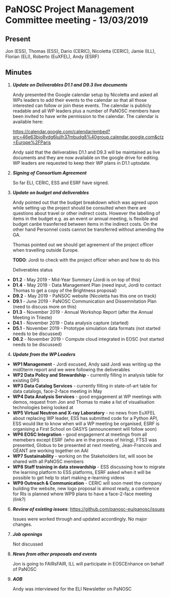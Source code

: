 ﻿PaNOSC Project Management Committee meeting - 13/03/2019
========================================================


Present
------

Jon (ESS), Thomas (ESS), Dario (CERIC), Nicoletta (CERIC), Jamie (ILL), Florian (ELI), Roberto (EuXFEL), Andy (ESRF)


Minutes
------
1. _**Update on Deliverables D1.1 and D9.3 live documents**_

    Andy presented the Google calendar setup by Nicoletta and asked all WPs leaders to add their events to the calendar so that all those interested can follow or join these events. The calendar is publicly readable and all WP leaders plus a number of PaNOSC members have been invited to have write permission to the calendar. The calendar is available here:

    https://calendar.google.com/calendar/embed?src=46e63bjo8vdg6lujlh37mbudg8%40group.calendar.google.com&ctz=Europe%2FParis

    Andy said that the deliverables D1.1 and D9.3 will be maintained as live documents and they are now available on the google drive for editing. WP leaders are requested to keep their WP plans in D1.1 uptodate.

2. _**Signing of Consortium Agreement**_

    So far ELI, CERIC, ESS and ESRF have signed.

3. _**Update on budget and deliverables**_

    Andy pointed out that the budget breakdown which was agreed upon while setting up the project should be consulted when there are questions about travel or other indirect costs. However the labelling of items in the budget e.g. as an event or annual meeting, is flexible and budget canbe trasnferred between items in the indirect costs. On the other hand Personnel costs cannot be transferred without amending the GA. 

    Thomas pointed out we should get agreement of the project officer when travelling outside Europe. 

    **TODO**: Jordi to check with the project officer when and how to do this

    Deliverables status

* **D1.2** - May 2019 - Mid-Year Summary (Jordi is on top of this)
* **D1.4** - May 2019 - Data Management Plan (need input, Jordi to contact Thomas to get a copy of the Brightness proposal)
* **D9.2** - May 2019 - PaNSOC website (Nicoletta has this one on track)
* **D9.1** - June 2019 - PaNOSC Communication and Dissemnitation Plan (need to discuss more on this)
* **D1.3** - November 2019 - Annual Workshop Report (after the Annual Meeting in Trieste)
* **D4.1** - November 2019 - Data analysis capture (started)
* **D5.1** - November 2019 - Prototype simulation data formats (not started needs to be discussed)
* **D6.2** - November 2019 - Compute cloud integrated in EOSC (not started needs to be discussed)

4. _**Update from the WP Leaders**_

*    **WP1 Management** - Jordi excused, Andy said Jordi was writing up the mid0term report and we were following the deliverables
*    **WP2 Data Policy and Stewardship** - currently filling in analysis table for existing DPS
*    **WP3 Data Catalog Services** - currently filling in state-of-art table for data catalogs, face-2-face meeting in May
*    **WP4 Data Analysis Services** - good engagement at WP meetings with demos, request from Jon and Thomas to make a list of visualisation technologies being looked at
*    **WP5 Virtual Neutron and X-ray Laboratory** - no news from EuXFEL about replacing WP leader, ESS has submitted code for a Python API, ESS would like to know when will a WP meeting be organised, ESRF is organising a First School on OASYS (announcement will follow soon)
*    **WP6 EOSC Integration** - good engagement at meetings from all memebers except ESRF (who are in the process of hiring), FTS3 was presented, Globus to be presented at next meeting, Jean-Francois and GÉANT are working together on AAI
*    **WP7 Sustainability** - working on the Stakeholders list, will soon be shared with all PaNOSC members
*    **WP8 Staff training in data stewardship** - ESS discussing how to migrate the learning platform to ESS platforms, ESRF asked when it will be possible to get help to start making e-learning videos
*    **WP9 Outreach & Communication** - CERIC will soon meet the company building the website, new logo proposal is almost ready, a conference for RIs is planned where WP9 plans to have a face-2-face meeting (link?)


6. _**Review of existing issues**_: https://github.com/panosc-eu/panosc/issues

    Issues were worked through and updated accordingly. No major changes.  

5. _**Job openings**_

    Not discussed

6. _**News from other proposals and events**_

    Jon is going to FAIRsFAIR, ILL will participate in EOSCEnhance on behalf of PaNOSC

7. _**AOB**_

    Andy was interviewed for the ELI Newsletter on PaNOSC
